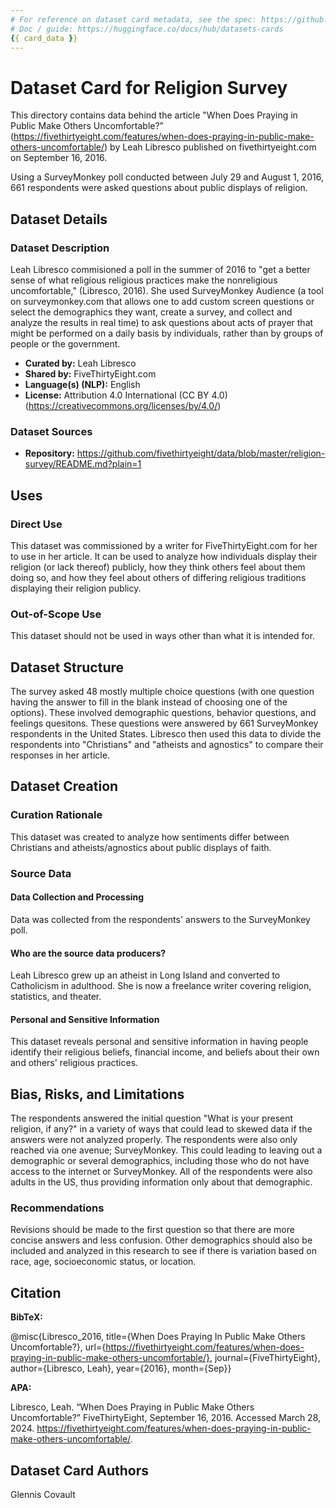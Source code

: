 ```yaml
---
# For reference on dataset card metadata, see the spec: https://github.com/huggingface/hub-docs/blob/main/datasetcard.md?plain=1
# Doc / guide: https://huggingface.co/docs/hub/datasets-cards
{{ card_data }}
---
```


# Dataset Card for Religion Survey

<!-- Provide a quick summary of the dataset. -->

This directory contains data behind the article "When Does Praying in Public Make Others Uncomfortable?" (https://fivethirtyeight.com/features/when-does-praying-in-public-make-others-uncomfortable/) by Leah Libresco published on fivethirtyeight.com on September 16, 2016. 

Using a SurveyMonkey poll conducted between July 29 and August 1, 2016, 661 respondents were asked questions about public displays of religion.

## Dataset Details

### Dataset Description

<!-- Provide a longer summary of what this dataset is. -->

Leah Libresco commisioned a poll in the summer of 2016 to "get a better sense of what religious religious practices make the nonreligious uncomfortable," (Libresco, 2016). She used SurveyMonkey Audience (a tool on surveymonkey.com that allows one to add custom screen questions or select the demographics they want, create a survey, and collect and analyze the results in real time) to ask questions about acts of prayer that might be performed on a daily basis by individuals, rather than by groups of people or the government.

- **Curated by:** Leah Libresco
- **Shared by:** FiveThirtyEight.com
- **Language(s) (NLP):** English
- **License:** Attribution 4.0 International (CC BY 4.0) (https://creativecommons.org/licenses/by/4.0/)

### Dataset Sources 

<!-- Provide the basic links for the dataset. -->

- **Repository:** https://github.com/fivethirtyeight/data/blob/master/religion-survey/README.md?plain=1

## Uses

<!-- Address questions around how the dataset is intended to be used. -->

### Direct Use

This dataset was commissioned by a writer for FiveThirtyEight.com for her to use in her article. It can be used to analyze how individuals display their religion (or lack thereof) publicly, how they think others feel about them doing so, and how they feel about others of differing religious traditions displaying their religion publicy.

### Out-of-Scope Use

<!-- This section addresses misuse, malicious use, and uses that the dataset will not work well for. -->

This dataset should not be used in ways other than what it is intended for.

## Dataset Structure

The survey asked 48 mostly multiple choice questions (with one question having the answer to fill in the blank instead of choosing one of the options). These involved demographic questions, behavior questions, and feelings quesitons. These questions were answered by 661 SurveyMonkey respondents in the United States. Libresco then used this data to divide the respondents into "Christians" and "atheists and agnostics" to compare their responses in her article.

## Dataset Creation

### Curation Rationale

This dataset was created to analyze how sentiments differ between Christians and atheists/agnostics about public displays of faith.

### Source Data

<!-- This section describes the source data (e.g. news text and headlines, social media posts, translated sentences, ...). -->

#### Data Collection and Processing

<!-- This section describes the data collection and processing process such as data selection criteria, filtering and normalization methods, tools and libraries used, etc. -->

Data was collected from the respondents' answers to the SurveyMonkey poll.

#### Who are the source data producers?

<!-- This section describes the people or systems who originally created the data. It should also include self-reported demographic or identity information for the source data creators if this information is available. -->

Leah Libresco grew up an atheist in Long Island and converted to Catholicism in adulthood. She is now a freelance writer covering religion, statistics, and theater.

#### Personal and Sensitive Information

<!-- State whether the dataset contains data that might be considered personal, sensitive, or private (e.g., data that reveals addresses, uniquely identifiable names or aliases, racial or ethnic origins, sexual orientations, religious beliefs, political opinions, financial or health data, etc.). If efforts were made to anonymize the data, describe the anonymization process. -->

This dataset reveals personal and sensitive information in having people identify their religious beliefs, financial income, and beliefs about their own and others' religious practices.

## Bias, Risks, and Limitations

<!-- This section is meant to convey both technical and sociotechnical limitations. -->

The respondents answered the initial question "What is your present religion, if any?" in a variety of ways that could lead to skewed data if the answers were not analyzed properly. The respondents were also only reached via one avenue; SurveyMonkey. This could leading to leaving out a demographic or several demographics, including those who do not have access to the internet or SurveyMonkey. All of the respondents were also adults in the US, thus providing information only about that demographic.

### Recommendations

<!-- This section is meant to convey recommendations with respect to the bias, risk, and technical limitations. -->

Revisions should be made to the first question so that there are more concise answers and less confusion. Other demographics should also be included and analyzed in this research to see if there is variation based on race, age, socioeconomic status, or location.

## Citation 

<!-- If there is a paper or blog post introducing the dataset, the APA and Bibtex information for that should go in this section. -->

**BibTeX:**

@misc{Libresco_2016, title={When Does Praying In Public Make Others Uncomfortable?}, url={https://fivethirtyeight.com/features/when-does-praying-in-public-make-others-uncomfortable/}, journal={FiveThirtyEight}, author={Libresco, Leah}, year={2016}, month={Sep}} 

**APA:**

Libresco, Leah. “When Does Praying in Public Make Others Uncomfortable?” FiveThirtyEight, September 16, 2016. Accessed March 28, 2024. https://fivethirtyeight.com/features/when-does-praying-in-public-make-others-uncomfortable/.

## Dataset Card Authors 

Glennis Covault

